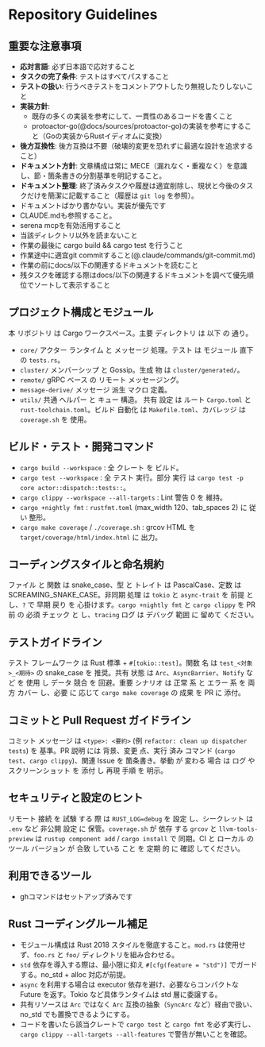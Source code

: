 # Repository Guidelines

## 重要な注意事項

- **応対言語**: 必ず日本語で応対すること
- **タスクの完了条件**: テストはすべてパスすること
- **テストの扱い**: 行うべきテストをコメントアウトしたり無視したりしないこと
- **実装方針**:
    - 既存の多くの実装を参考にして、一貫性のあるコードを書くこと
    - protoactor-go(@docs/sources/protoactor-go)の実装を参考にすること（Goの実装からRustイディオムに変換）
- **後方互換性**: 後方互換は不要（破壊的変更を恐れずに最適な設計を追求すること）
- **ドキュメント方針**: 文章構成は常に MECE（漏れなく・重複なく）を意識し、節・箇条書きの分割基準を明記すること。
- **ドキュメント整理**: 終了済みタスクや履歴は適宜削除し、現状と今後のタスクだけを簡潔に記載すること（履歴は `git log` を参照）。
- ドキュメントばかり書かない。実装が優先です
- CLAUDE.mdも参照すること。
- serena mcpを有効活用すること
- 当該ディレクトリ以外を読まないこと
- 作業の最後に cargo build && cargo test を行うこと
- 作業途中に適宜git commitすること(@.claude/commands/git-commit.md)
- 作業の前にdocs/以下の関連するドキュメントを読むこと
- 残タスクを確認する際はdocs/以下の関連するドキュメントを調べて優先順位でソートして表示すること

## プロジェクト構成とモジュール
本 リポジトリ は Cargo ワークスペース。主要 ディレクトリ は 以下 の 通り。
- `core/` アクター ランタイム と メッセージ 処理。テスト は モジュール 直下 の `tests.rs`。
- `cluster/` メンバーシップ と Gossip。生成 物 は `cluster/generated/`。
- `remote/` gRPC ベース の リモート メッセージング。
- `message-derive/` メッセージ 派生 マクロ 定義。
- `utils/` 共通 ヘルパー と キュー 構造。
共有 設定 は ルート `Cargo.toml` と `rust-toolchain.toml`。ビルド 自動化 は `Makefile.toml`、カバレッジ は `coverage.sh` を 使用。

## ビルド・テスト・開発コマンド
- `cargo build --workspace` : 全 クレート を ビルド。
- `cargo test --workspace` : 全 テスト 実行。部分 実行 は `cargo test -p core actor::dispatch::tests::`。
- `cargo clippy --workspace --all-targets` : Lint 警告 0 を 維持。
- `cargo +nightly fmt` : `rustfmt.toml` (max_width 120、tab_spaces 2) に 従い 整形。
- `cargo make coverage` / `./coverage.sh` : grcov HTML を `target/coverage/html/index.html` に 出力。

## コーディングスタイルと命名規約
ファイル と 関数 は snake_case、型 と トレイト は PascalCase、定数 は SCREAMING_SNAKE_CASE。非同期 処理 は `tokio` と `async-trait` を 前提 と し、`?` で 早期 戻り を 心掛けます。`cargo +nightly fmt` と `cargo clippy` を PR 前 の 必須 チェック と し、`tracing` ログ は デバッグ 範囲 に 留めて ください。

## テストガイドライン
テスト フレームワーク は Rust 標準 + `#[tokio::test]`。関数 名 は `test_<対象>_<期待>` の snake_case を 推奨。共有 状態 は `Arc`、`AsyncBarrier`、`Notify` など を 使用 し データ 競合 を 回避。重要 シナリオ は 正常 系 と エラー 系 を 両方 カバー し、必要 に 応じて `cargo make coverage` の 成果 を PR に 添付。

## コミットと Pull Request ガイドライン
コミット メッセージ は `<type>: <要約>` (例 `refactor: clean up dispatcher tests`) を 基準。PR 説明 には 背景、変更 点、実行 済み コマンド (`cargo test`、`cargo clippy`)、関連 Issue を 箇条書き。挙動 が 変わる 場合 は ログ や スクリーンショット を 添付 し 再現 手順 を 明示。

## セキュリティと設定のヒント
リモート 接続 を 試験 する 際 は `RUST_LOG=debug` を 設定 し、シークレット は `.env` など 非公開 設定 に 保管。`coverage.sh` が 依存 する `grcov` と `llvm-tools-preview` は `rustup component add` / `cargo install` で 同期。CI と ローカル の ツール バージョン が 合致 している こと を 定期 的 に 確認 してください。

## 利用できるツール

- ghコマンドはセットアップ済みです

## Rust コーディングルール補足
- モジュール構成は Rust 2018 スタイルを徹底すること。`mod.rs` は使用せず、`foo.rs` と `foo/` ディレクトリを組み合わせる。
- `std` 依存を導入する際は、最小限に抑え `#[cfg(feature = "std")]` でガードする。no_std + alloc 対応が前提。
- `async` を利用する場合は executor 依存を避け、必要ならコンパクトな Future を返す。Tokio など具体ランタイムは std 層に委譲する。
- 共有リソースは `Arc` ではなく `Arc` 互換の抽象（`SyncArc` など）経由で扱い、no_std でも置換できるようにする。
- コードを書いたら該当クレートで `cargo test` と `cargo fmt` を必ず実行し、`cargo clippy --all-targets --all-features` で警告が無いことを確認。
